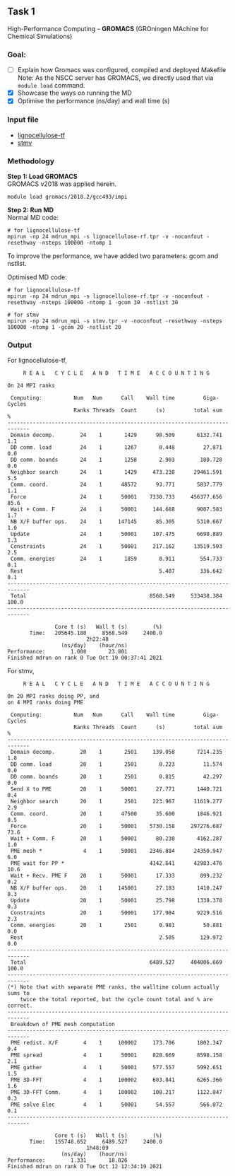 ## Task 1 
High-Performance Computing – **GROMACS** (GROningen MAchine for Chemical Simulations) <br>

### Goal: 
- [ ] Explain how Gromacs was configured, compiled and deployed Makefile <br> Note: As the NSCC server has GROMACS, we directly used that via `module load` command. 
- [x] Showcase the ways on running the MD 
- [x] Optimise the performance (ns/day) and wall time (s)

### Input file
* [lignocellulose-tf](https://github.com/ChongLC/apac-hpc-ai-2021-MAAZICKS/blob/main/HPC-GROMACS/lignocellulose-rf/lignocellulose-rf.zip)
* [stmv](https://github.com/ChongLC/apac-hpc-ai-2021-MAAZICKS/blob/main/HPC-GROMACS/stmv/stmv.zip)

### Methodology 
**Step 1: Load GROMACS** <br>
GROMACS v2018 was applied herein. 
```
module load gromacs/2018.2/gcc493/impi
```

**Step 2: Run MD** <br> 
Normal MD code:
```
# for lignocellulose-tf
mpirun -np 24 mdrun_mpi -s lignocellulose-rf.tpr -v -noconfout -resethway -nsteps 100000 -ntomp 1
```
To improve the performance, we have added two parameters: gcom and nstlist. 

Optimised MD code: 
```
# for lignocellulose-tf
mpirun -np 24 mdrun_mpi -s lignocellulose-rf.tpr -v -noconfout -resethway -nsteps 100000 -ntomp 1 -gcom 30 -nstlist 30

# for stmv
mpirun -np 24 mdrun_mpi -s stmv.tpr -v -noconfout -resethway -nsteps 100000 -ntomp 1 -gcom 20 -nstlist 20
```

### Output
For lignocellulose-tf, 
```
     R E A L   C Y C L E   A N D   T I M E   A C C O U N T I N G

On 24 MPI ranks

 Computing:          Num   Num      Call    Wall time         Giga-Cycles
                     Ranks Threads  Count      (s)         total sum    %
-----------------------------------------------------------------------------
 Domain decomp.        24    1       1429      98.509       6132.741   1.1
 DD comm. load         24    1       1267       0.448         27.871   0.0
 DD comm. bounds       24    1       1258       2.903        180.728   0.0
 Neighbor search       24    1       1429     473.238      29461.591   5.5
 Comm. coord.          24    1      48572      93.771       5837.779   1.1
 Force                 24    1      50001    7330.733     456377.656  85.6
 Wait + Comm. F        24    1      50001     144.688       9007.583   1.7
 NB X/F buffer ops.    24    1     147145      85.305       5310.667   1.0
 Update                24    1      50001     107.475       6690.889   1.3
 Constraints           24    1      50001     217.162      13519.503   2.5
 Comm. energies        24    1       1859       8.911        554.733   0.1
 Rest                                           5.407        336.642   0.1
-----------------------------------------------------------------------------
 Total                                       8568.549     533438.384 100.0
-----------------------------------------------------------------------------

               Core t (s)   Wall t (s)        (%)
       Time:   205645.180     8568.549     2400.0
                         2h22:48
                 (ns/day)    (hour/ns)
Performance:        1.008       23.801
Finished mdrun on rank 0 Tue Oct 19 00:37:41 2021
```

For stmv, 
```
     R E A L   C Y C L E   A N D   T I M E   A C C O U N T I N G

On 20 MPI ranks doing PP, and
on 4 MPI ranks doing PME

 Computing:          Num   Num      Call    Wall time         Giga-Cycles
                     Ranks Threads  Count      (s)         total sum    %
-----------------------------------------------------------------------------
 Domain decomp.        20    1       2501     139.058       7214.235   1.8
 DD comm. load         20    1       2501       0.223         11.574   0.0
 DD comm. bounds       20    1       2501       0.815         42.297   0.0
 Send X to PME         20    1      50001      27.771       1440.721   0.4
 Neighbor search       20    1       2501     223.967      11619.277   2.9
 Comm. coord.          20    1      47500      35.600       1846.921   0.5
 Force                 20    1      50001    5730.158     297276.687  73.6
 Wait + Comm. F        20    1      50001      80.230       4162.287   1.0
 PME mesh *             4    1      50001    2346.884      24350.947   6.0
 PME wait for PP *                           4142.641      42983.476  10.6
 Wait + Recv. PME F    20    1      50001      17.333        899.232   0.2
 NB X/F buffer ops.    20    1     145001      27.183       1410.247   0.3
 Update                20    1      50001      25.798       1338.378   0.3
 Constraints           20    1      50001     177.904       9229.516   2.3
 Comm. energies        20    1       2501       0.981         50.881   0.0
 Rest                                           2.505        129.972   0.0
-----------------------------------------------------------------------------
 Total                                       6489.527     404006.669 100.0
-----------------------------------------------------------------------------
(*) Note that with separate PME ranks, the walltime column actually sums to
    twice the total reported, but the cycle count total and % are correct.
-----------------------------------------------------------------------------
 Breakdown of PME mesh computation
-----------------------------------------------------------------------------
 PME redist. X/F        4    1     100002     173.706       1802.347   0.4
 PME spread             4    1      50001     828.669       8598.158   2.1
 PME gather             4    1      50001     577.557       5992.651   1.5
 PME 3D-FFT             4    1     100002     603.841       6265.366   1.6
 PME 3D-FFT Comm.       4    1     100002     108.217       1122.847   0.3
 PME solve Elec         4    1      50001      54.557        566.072   0.1
-----------------------------------------------------------------------------

               Core t (s)   Wall t (s)        (%)
       Time:   155748.652     6489.527     2400.0
                         1h48:09
                 (ns/day)    (hour/ns)
Performance:        1.331       18.026
Finished mdrun on rank 0 Tue Oct 12 12:34:19 2021
```
